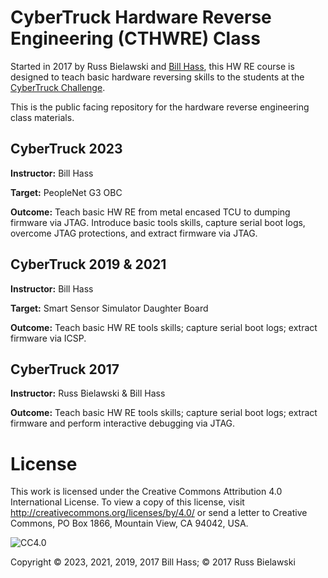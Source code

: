 # CyberTruck Hardware Reverse Engineering (CTHWRE) Class

Started in 2017 by Russ Bielawski and [Bill Hass](https://twitter.com/bhass_), this HW RE course is designed to teach basic hardware reversing skills to the students at the [CyberTruck Challenge](https://cybertruckchallenge.org).

This is the public facing repository for the hardware reverse engineering class materials.

## CyberTruck 2023
**Instructor:** Bill Hass

**Target:** PeopleNet G3 OBC

**Outcome:** Teach basic HW RE from metal encased TCU to dumping firmware via JTAG. Introduce basic tools skills, capture serial boot logs, overcome JTAG protections, and extract firmware via JTAG.

## CyberTruck 2019 & 2021
**Instructor:** Bill Hass

**Target:** Smart Sensor Simulator Daughter Board

**Outcome:** Teach basic HW RE tools skills; capture serial boot logs; extract firmware via ICSP.

## CyberTruck 2017
**Instructor:** Russ Bielawski & Bill Hass

**Outcome:** Teach basic HW RE tools skills; capture serial boot logs; extract firmware and perform interactive debugging via JTAG.

# License

This work is licensed under the Creative Commons Attribution 4.0 International License. To view a copy of this license, visit http://creativecommons.org/licenses/by/4.0/ or send a letter to Creative Commons, PO Box 1866, Mountain View, CA 94042, USA.

![CC4.0](https://i.creativecommons.org/l/by/4.0/88x31.png)

Copyright © 2023, 2021, 2019, 2017 Bill Hass; © 2017 Russ Bielawski
